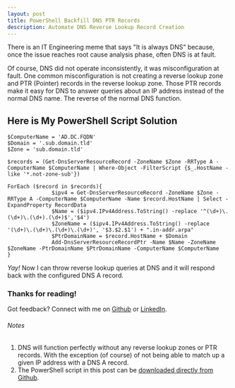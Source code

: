 ```yaml
---
layout: post
title: PowerShell Backfill DNS PTR Records 
description: Automate DNS Reverse Lookup Record Creation
---
```


There is an IT Engineering meme that says "It is always DNS" because, once the issue reaches root cause analysis phase, often DNS is at fault.

Of course, DNS did not operate inconsistently, it was misconfiguration at fault. One common misconfiguration is not creating a reverse lookup zone and PTR (Pointer) records in the reverse lookup zone. Those PTR records make it easy for DNS to answer queries about an IP address instead of the normal DNS name. The reverse of the normal DNS function.

## Here is My PowerShell Script Solution

```
$ComputerName = 'AD.DC.FQDN'
$Domain = '.sub.domain.tld'
$Zone = 'sub.domain.tld'

$records = (Get-DnsServerResourceRecord -ZoneName $Zone -RRType A -ComputerName $ComputerName | Where-Object -FilterScript {$_.HostName -like '*.not-zone-sub'})

ForEach ($record in $records){
              $ipv4 = Get-DnsServerResourceRecord -ZoneName $Zone -RRType A -ComputerName $ComputerName -Name $record.HostName | Select -ExpandProperty RecordData
              $Name = ($ipv4.IPv4Address.ToString() -replace '^(\d+)\.(\d+)\.(\d+).(\d+)$','$4')
              $ZoneName = ($ipv4.IPv4Address.ToString() -replace '(\d+)\.(\d+)\.(\d+)\.(\d+)', '$3.$2.$1') + ".in-addr.arpa"
              $PtrDomainName = $record.HostName + $Domain
              Add-DnsServerResourceRecordPtr -Name $Name -ZoneName $ZoneName -PtrDomainName $PtrDomainName -ComputerName $ComputerName
}
```

*Yay!* Now I can throw reverse lookup queries at DNS and it will respond back with the configured DNS A record.

### Thanks for reading!

Got feedback? Connect with me on [Github](https://github.com/kamsalisbury) or [LinkedIn](https://www.linkedin.com/in/kam-reef-salisbury/).

###### Notes

1. DNS will function perfectly without any reverse lookup zones or PTR records. With the exception (of course) of not being able to match up a given IP address with a DNS A record.
2. The PowerShell script in this post can be [downloaded directly from Github](https://github.com/kamsalisbury/ps/blob/b5934c1be92abc8f232cd475badc0cbd92c61999/Example-Backfill-DNS-PTR.ps1).
